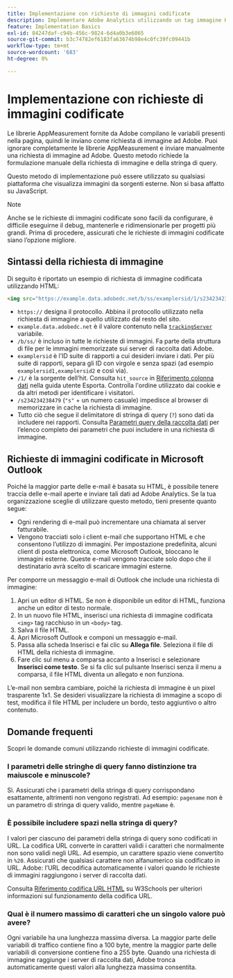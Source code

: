 ```yaml
---
title: Implementazione con richieste di immagini codificate
description: Implementare Adobe Analytics utilizzando un tag immagine HTML (richiesta immagine codificata)
feature: Implementation Basics
exl-id: 84247daf-c94b-456c-9824-6d4a0b3e6065
source-git-commit: b3c74782ef6183fa63674b98e4c0fc39fc09441b
workflow-type: tm+mt
source-wordcount: '683'
ht-degree: 0%

---
```


# Implementazione con richieste di immagini codificate

Le librerie AppMeasurement fornite da Adobe compilano le variabili presenti nella pagina, quindi le inviano come richiesta di immagine ad Adobe. Puoi ignorare completamente le librerie AppMeasurement e inviare manualmente una richiesta di immagine ad Adobe. Questo metodo richiede la formulazione manuale della richiesta di immagine e della stringa di query.

Questo metodo di implementazione può essere utilizzato su qualsiasi piattaforma che visualizza immagini da sorgenti esterne. Non si basa affatto su JavaScript.

>[!NOTE]
>
>Anche se le richieste di immagini codificate sono facili da configurare, è difficile eseguirne il debug, mantenerle e ridimensionarle per progetti più grandi. Prima di procedere, assicurati che le richieste di immagini codificate siano l’opzione migliore.

## Sintassi della richiesta di immagine

Di seguito è riportato un esempio di richiesta di immagine codificata utilizzando HTML:

```html
<img src="https://example.data.adobedc.net/b/ss/examplersid/1/s234234238479?AQB=1&g=http%3A%2F%2Fexample.com&pageName=Example%20hardcoded%20hit&v1=Example%20value&AQE=1"/>
```

* `https://` designa il protocollo. Abbina il protocollo utilizzato nella richiesta di immagine a quello utilizzato dal resto del sito.
* `example.data.adobedc.net` è il valore contenuto nella [`trackingServer`](/help/implement/vars/config-vars/trackingserver.md) variabile.
* `/b/ss/` è incluso in tutte le richieste di immagini. Fa parte della struttura di file per le immagini memorizzate sui server di raccolta dati Adobe.
* `examplersid` è l’ID suite di rapporti a cui desideri inviare i dati. Per più suite di rapporti, separa gli ID con virgole e senza spazi (ad esempio `examplersid1,examplersid2` e così via).
* `/1/` è la sorgente dell’hit. Consulta `hit_source` in [Riferimento colonna dati](../../export/analytics-data-feed/c-df-contents/datafeeds-reference.md) nella guida utente Esporta. Controlla l&#39;ordine utilizzato dai cookie e da altri metodi per identificare i visitatori.
* `/s234234238479` (`"s"` + un numero casuale) impedisce al browser di memorizzare in cache la richiesta di immagine.
* Tutto ciò che segue il delimitatore di stringa di query (`?`) sono dati da includere nei rapporti. Consulta [Parametri query della raccolta dati](../validate/query-parameters.md) per l’elenco completo dei parametri che puoi includere in una richiesta di immagine.

## Richieste di immagini codificate in Microsoft Outlook

Poiché la maggior parte delle e-mail è basata su HTML, è possibile tenere traccia delle e-mail aperte e inviare tali dati ad Adobe Analytics. Se la tua organizzazione sceglie di utilizzare questo metodo, tieni presente quanto segue:

* Ogni rendering di e-mail può incrementare una chiamata al server fatturabile.
* Vengono tracciati solo i client e-mail che supportano HTML e che consentono l’utilizzo di immagini. Per impostazione predefinita, alcuni client di posta elettronica, come Microsoft Outlook, bloccano le immagini esterne. Queste e-mail vengono tracciate solo dopo che il destinatario avrà scelto di scaricare immagini esterne.

Per comporre un messaggio e-mail di Outlook che include una richiesta di immagine:

1. Apri un editor di HTML. Se non è disponibile un editor di HTML, funziona anche un editor di testo normale.
2. In un nuovo file HTML, inserisci una richiesta di immagine codificata `<img>` tag racchiuso in un `<body>` tag.
3. Salva il file HTML.
4. Apri Microsoft Outlook e componi un messaggio e-mail.
5. Passa alla scheda Inserisci e fai clic su **Allega file**. Seleziona il file di HTML della richiesta di immagine.
6. Fare clic sul menu a comparsa accanto a Inserisci e selezionare **Inserisci come testo**. Se si fa clic sul pulsante Inserisci senza il menu a comparsa, il file HTML diventa un allegato e non funziona.

L’e-mail non sembra cambiare, poiché la richiesta di immagine è un pixel trasparente 1x1. Se desideri visualizzare la richiesta di immagine a scopo di test, modifica il file HTML per includere un bordo, testo aggiuntivo o altro contenuto.

## Domande frequenti

Scopri le domande comuni utilizzando richieste di immagini codificate.

### I parametri delle stringhe di query fanno distinzione tra maiuscole e minuscole?

Sì. Assicurati che i parametri della stringa di query corrispondano esattamente, altrimenti non vengono registrati. Ad esempio: `pagename` non è un parametro di stringa di query valido, mentre `pageName` è.

### È possibile includere spazi nella stringa di query?

I valori per ciascuno dei parametri della stringa di query sono codificati in URL. La codifica URL converte in caratteri validi i caratteri che normalmente non sono validi negli URL. Ad esempio, un carattere spazio viene convertito in `%20`. Assicurati che qualsiasi carattere non alfanumerico sia codificato in URL. Adobe: l’URL decodifica automaticamente i valori quando le richieste di immagini raggiungono i server di raccolta dati.

Consulta [Riferimento codifica URL HTML](https://www.w3schools.com/tags/ref_urlencode.asp) su W3Schools per ulteriori informazioni sul funzionamento della codifica URL.

### Qual è il numero massimo di caratteri che un singolo valore può avere?

Ogni variabile ha una lunghezza massima diversa. La maggior parte delle variabili di traffico contiene fino a 100 byte, mentre la maggior parte delle variabili di conversione contiene fino a 255 byte. Quando una richiesta di immagine raggiunge i server di raccolta dati, Adobe tronca automaticamente questi valori alla lunghezza massima consentita.
